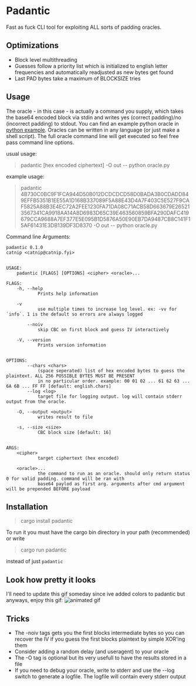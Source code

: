 # Padantic
Fast as fuck CLI tool for exploiting ALL sorts of padding oracles.

## Optimizations

- Block level multithreading
- Guesses follow a priority list which is initialized to english letter frequencies and automatically readjusted as new bytes get found
- Last PAD bytes take a maximum of BLOCKSIZE tries

## Usage
The oracle - in this case - is actually a command you supply,
which takes the base64 encoded block via stdin and writes yes (correct padding)/no (incorrect padding) to stdout. You can find an example python oracle in [python example](https://github.com/sum-catnip/padantic/blob/master/oracle_example.py). Oracles can be written in any language (or just make a shell script). The full oracle command line will get executed so feel free pass command line options.

usual usage:
> padantic [hex encoded ciphertext] -O out -- python oracle.py
 
 example usage:
 > padantic 4B730C0BC9F1FCA944D50B012DCDCDCD58D0BADA3B0CDADD849EFFB5351B1EE55A1D168B337089F5A88E43D4A7F403C5E527F9CAF5825A88B3E4EC72A2FEE1230FA71DA08C71ACB58D663679E265213567341CA9918AA14A8D6983D65C39E463560859BFA290DAFC419679CCA9688A7EF377E5E095B1D5876A50E90EB7DA9487CB8C141F15AF61431E3DB139DF3D8370 -O out -- python oracle.py
 
 Command line Arguments:
```
padantic 0.1.0
catnip <catnip@catnip.fyi>


USAGE:
    padantic [FLAGS] [OPTIONS] <cipher> <oracle>...

FLAGS:
    -h, --help       
            Prints help information

    -v               
            use multiple times to increase log level. ex: -vv for `info`. 1 is the default so errors are always logged

        --noiv       
            skip CBC on first block and guess IV interactively

    -V, --version    
            Prints version information


OPTIONS:
        --chars <chars>      
            (space seperated) list of hex encoded bytes to guess the plaintext. ALL 256 POSSIBLE BYTES MUST BE PRESENT
            in no particular order. example: 00 01 02 ... 61 62 63 ... 6A 6B ... FF FF [default: english.chars]
        --log <log>          
            target file for logging output. log will contain stderr output from the oracle.

    -O, --output <output>    
            writes result to file

    -s, --size <size>        
            CBC block size [default: 16]


ARGS:
    <cipher>       
            target ciphertext (hex encoded)

    <oracle>...    
            the command to run as an oracle. should only return status 0 for valid padding. command will be ran with
            base64 paylod as first arg. arguments after cmd argument will be prepended BEFORE payload
```

## Installation
> cargo install padantic

To run it you must have the cargo bin directory in your path (recommended) or write
> cargo run padantic

instead of just `padantic`

## Look how pretty it looks
I'll need to update this gif someday since ive added colors to padantic but anyways, enjoy this gif:
![animated gif](https://cdn.discordapp.com/attachments/567308861640540210/687588463721447470/speed-oracle.gif)


## Tricks
- The -noiv tags gets you the first blocks intermediate bytes so you can recover the IV if you guess the first blocks plaintext by simple XOR'ing them
- Consider adding a random delay (and useragent) to your oracle
- The -O tag is optional but its very usefull to have the results stored in a file
- If you need to debug your oracle, write to stderr and use the --log switch to generate a logfile. The logfile will contain every stderr output
